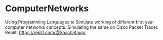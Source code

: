 # ComputerNetworks
Using Programming Languages to Simulate working of different first year computer networks concepts. Simulating the same on Cisco Packet Tracer.
Replit: https://replit.com/@SaachiKaup/
